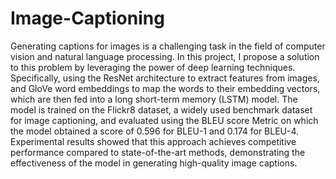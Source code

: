 # Image-Captioning

Generating captions for images is a challenging task in the field of computer vision and natural language processing. In this project, I propose a solution to this problem by leveraging the power of deep learning techniques. Specifically, using the ResNet architecture to extract features from images, and GloVe word embeddings to map the words to their embedding vectors, which are then fed into a long short-term memory (LSTM) model. The model is trained on the Flickr8 dataset, a widely used benchmark dataset for image captioning, and evaluated using the BLEU score Metric on which the model obtained a score of 0.596 for BLEU-1 and 0.174 for BLEU-4. Experimental results showed that this approach achieves competitive performance compared to state-of-the-art methods, demonstrating the effectiveness of the model in generating high-quality image captions.
